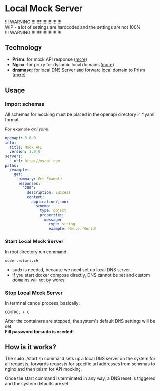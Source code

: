 # Local Mock Server

!!! WARNING !!!!!!!!!!!!!!!!!!!!!!!!  
WIP - a lot of settings are hardcoded and the settings are not 100%  
!!! WARNING !!!!!!!!!!!!!!!!!!!!!!!!

## Technology
- **Prism**: for mock API response ([more](https://stoplight.io/open-source/prism))
- **Nginx**: for proxy for dynamic local domains ([more](https://hub.docker.com/_/nginx))
- **dnsmasq**: for local DNS Server and forward local domain to Prism ([more](https://thekelleys.org.uk/dnsmasq/doc.html))

## Usage
### Import schemas
All schemas for mocking must be placed in the openapi directory in *.yaml format.

For example *api.yaml*:
```yaml
openapi: 3.0.0
info:
  title: Mock API
  version: 1.0.0
servers:
  - url: http://myapi.com
paths:
  /example:
    get:
      summary: Get Example
      responses:
        '200':
          description: Success
          content:
            application/json:
              schema:
                type: object
                properties:
                  message:
                    type: string
                    example: Hello, World!

```

### Start Local Mock Server

In root directory run command:
```shell
sudo ./start.sh
```
- sudo is needed, because we need set up local DNS server.   
- if you start docker compose directly, DNS cannot be set and custom domains will not by works.

### Stop Local Mock Server

In terminal cancel process, basically:
```shell
CONTROL + C
```
After the containers are stopped, the system's default DNS settings will be set.   
**Fill password for sudo is needed!**

## How is it works?
The sudo ./start.sh command sets up a local DNS server on the system for all requests, forwards requests for specific url addresses from schemas to nginx and then prism for API mocking.

Once the start command is terminated in any way, a DNS reset is triggered and the system defaults are set.
